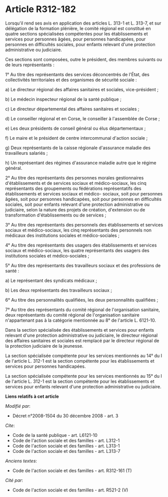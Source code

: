 # Article R312-182

Lorsqu'il rend ses avis en application des articles L. 313-1 et L. 313-7, et sur délégation de la formation plénière, le
comité régional est constitué en quatre sections spécialisées compétentes pour les établissements et services pour personnes
âgées, pour personnes handicapées, pour personnes en difficultés sociales, pour enfants relevant d'une protection
administrative ou judiciaire. 

Ces sections sont composées, outre le président, des membres suivants ou de leurs représentants : 

1° Au titre des représentants des services déconcentrés de l'État, des collectivités territoriales et des organismes de
sécurité sociale : 

a) Le directeur régional des affaires sanitaires et sociales, vice-président ; 

b) Le médecin inspecteur régional de la santé publique ; 

c) Le directeur départemental des affaires sanitaires et sociales ; 

d) Le conseiller régional et en Corse, le conseiller à l'assemblée de Corse ; 

e) Les deux présidents de conseil général ou élus départementaux ; 

f) Le maire et le président de centre intercommunal d'action sociale ; 

g) Deux représentants de la caisse régionale d'assurance maladie des travailleurs salariés ; 

h) Un représentant des régimes d'assurance maladie autre que le régime général. 

2° Au titre des représentants des personnes morales gestionnaires d'établissements et de services sociaux et médico-sociaux,
les cinq représentants des groupements ou fédérations représentatifs des établissements et services sociaux et médico-
sociaux, soit pour personnes âgées, soit pour personnes handicapées, soit pour personnes en difficultés sociales, soit pour
enfants relevant d'une protection administrative ou judiciaire, selon la nature des projets de création, d'extension ou de
transformation d'établissements ou de services ; 

3° Au titre des représentants des personnels des établissements et services sociaux et médico-sociaux, les cinq représentants
des personnels non médicaux des institutions sociales et médico-sociales ; 

4° Au titre des représentants des usagers des établissements et services sociaux et médico-sociaux, les quatre représentants
des usagers des institutions sociales et médico-sociales ; 

5° Au titre des représentants des travailleurs sociaux et des professions de santé : 

a) Le représentant des syndicats médicaux ; 

b) Les deux représentants des travailleurs sociaux ; 

6° Au titre des personnalités qualifiées, les deux personnalités qualifiées ; 

7° Au titre des représentants du comité régional de l'organisation sanitaire, deux représentants du comité régional de
l'organisation sanitaire n'appartenant pas à la catégorie mentionnée au 8° de l'article L. 6121-10. 

Dans la section spécialisée des établissements et services pour enfants relevant d'une protection administrative ou
judiciaire, le directeur régional des affaires sanitaires et sociales est remplacé par le directeur régional de la protection
judiciaire de la jeunesse. 

La section spécialisée compétente pour les services mentionnés au 14° du I de l'article L. 312-1 est la section compétente
pour les établissements et services pour personnes handicapées. 

La section spécialisée compétente pour les services mentionnés au 15° du I de l'article L. 312-1 est la section compétente
pour les établissements et services pour enfants relevant d'une protection administrative ou judiciaire.

**Liens relatifs à cet article**

_Modifié par_:

  - Décret n°2008-1504 du 30 décembre 2008 - art. 3

_Cite_:

  - Code de la santé publique - art. L6121-10
  - Code de l'action sociale et des familles - art. L312-1
  - Code de l'action sociale et des familles - art. L313-1
  - Code de l'action sociale et des familles - art. L313-7

_Anciens textes_:

  - Code de l'action sociale et des familles - art. R312-161 (T)

_Cité par_:

  - Code de l'action sociale et des familles - art. R521-2 (V)

